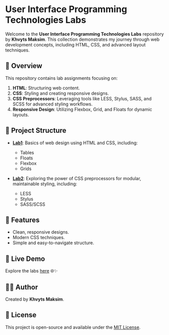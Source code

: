 # User Interface Programming Technologies Labs

Welcome to the **User Interface Programming Technologies Labs** repository by **Khvyts Maksim**. This collection demonstrates my journey through web development concepts, including HTML, CSS, and advanced layout techniques.

## 🌟 Overview

This repository contains lab assignments focusing on:

1. **HTML**: Structuring web content.
2. **CSS**: Styling and creating responsive designs.
3. **CSS Preprocessors**: Leveraging tools like LESS, Stylus, SASS, and SCSS for advanced styling workflows.
4. **Responsive Design**: Utilizing Flexbox, Grid, and Floats for dynamic layouts.

## 📂 Project Structure

- **[Lab1](./Lab1/index.html)**: Basics of web design using HTML and CSS, including:
  - Tables
  - Floats
  - Flexbox
  - Grids

- **[Lab2](./Lab2/index.html)**: Exploring the power of CSS preprocessors for modular, maintainable styling, including:
  - LESS
  - Stylus
  - SASS/SCSS

## 🚀 Features

- Clean, responsive designs.
- Modern CSS techniques.
- Simple and easy-to-navigate structure.

## 🔗 Live Demo

Explore the labs [here](https://makskhv21.github.io/UI-Frontend-labs/) 🌐✨

## 👨‍💻 Author

Created by **Khvyts Maksim**.  

## 📜 License

This project is open-source and available under the [MIT License](./LICENSE).